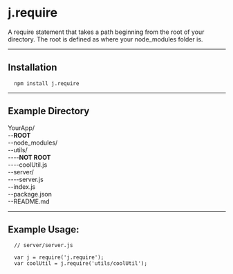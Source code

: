 # j.require

A require statement that takes a path beginning from the root of your directory.
The root is defined as where your node_modules folder is.

****
## Installation

```
  npm install j.require
```

****

## Example Directory

YourApp/<br>
--**ROOT**<br>
--node_modules/<br>
--utils/<br>
----**NOT ROOT**<br>
----coolUtil.js<br>
--server/<br>
----server.js<br>
--index.js<br>
--package.json<br>
--README.md<br>

****

## Example Usage:


  ```
    // server/server.js

    var j = require('j.require');
    var coolUtil = j.require('utils/coolUtil');
  ```
